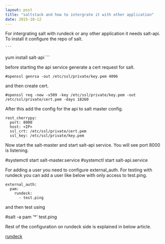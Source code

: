 ```yaml
---
layout: post
title: "saltstack and how to intergrate it with other application"
date: 2015-10-12
---
```

For intergrating salt with rundeck or any other application it needs salt-api. To install it configure the repo of salt.

    ```
 yum install salt-api
    ```

before starting the api service generate a cert request for salt. 

```
#openssl genrsa -out /etc/ssl/private/key.pem 4096 
```
and then create cert. 

```
#openssl req -new -x509 -key /etc/ssl/private/key.pem -out /etc/ssl/private/cert.pem -days 18260
```
After this add the config for the api to salt master config.

```
rest_cherrypy:
  port: 8000
  host: <IP>
  ssl_crt: /etc/ssl/private/cert.pem
  ssl_key: /etc/ssl/private/key.pem
```

Now start the salt-master and start salt-api service. You will see port 8000 is listening. 

#systemctl start salt-master.service
#systemctl start salt-api.service

For adding a user you need to configure external_auth. For testing with rundeck you can add a user like below with only access to test.ping. 

```
external_auth:
  pam:
    rundeck:
      - test.ping
```

and then test using 

#salt -a pam '*' test.ping

Rest of the configuration on rundeck side is explained in below article. 

[rundeck](http://rundeck.org/news/2014/03/20/Rundeck-and-Salt-at-Salesforce.html)


